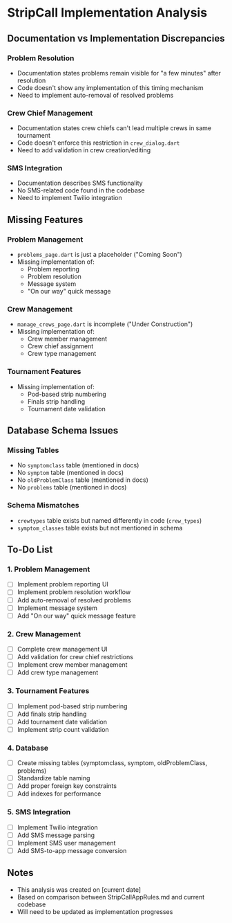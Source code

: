 # StripCall Implementation Analysis

## Documentation vs Implementation Discrepancies

### Problem Resolution
- Documentation states problems remain visible for "a few minutes" after resolution
- Code doesn't show any implementation of this timing mechanism
- Need to implement auto-removal of resolved problems

### Crew Chief Management
- Documentation states crew chiefs can't lead multiple crews in same tournament
- Code doesn't enforce this restriction in `crew_dialog.dart`
- Need to add validation in crew creation/editing

### SMS Integration
- Documentation describes SMS functionality
- No SMS-related code found in the codebase
- Need to implement Twilio integration

## Missing Features

### Problem Management
- `problems_page.dart` is just a placeholder ("Coming Soon")
- Missing implementation of:
  * Problem reporting
  * Problem resolution
  * Message system
  * "On our way" quick message

### Crew Management
- `manage_crews_page.dart` is incomplete ("Under Construction")
- Missing implementation of:
  * Crew member management
  * Crew chief assignment
  * Crew type management

### Tournament Features
- Missing implementation of:
  * Pod-based strip numbering
  * Finals strip handling
  * Tournament date validation

## Database Schema Issues

### Missing Tables
- No `symptomclass` table (mentioned in docs)
- No `symptom` table (mentioned in docs)
- No `oldProblemClass` table (mentioned in docs)
- No `problems` table (mentioned in docs)

### Schema Mismatches
- `crewtypes` table exists but named differently in code (`crew_types`)
- `symptom_classes` table exists but not mentioned in schema

## To-Do List

### 1. Problem Management
- [ ] Implement problem reporting UI
- [ ] Implement problem resolution workflow
- [ ] Add auto-removal of resolved problems
- [ ] Implement message system
- [ ] Add "On our way" quick message feature

### 2. Crew Management
- [ ] Complete crew management UI
- [ ] Add validation for crew chief restrictions
- [ ] Implement crew member management
- [ ] Add crew type management

### 3. Tournament Features
- [ ] Implement pod-based strip numbering
- [ ] Add finals strip handling
- [ ] Add tournament date validation
- [ ] Implement strip count validation

### 4. Database
- [ ] Create missing tables (symptomclass, symptom, oldProblemClass, problems)
- [ ] Standardize table naming
- [ ] Add proper foreign key constraints
- [ ] Add indexes for performance

### 5. SMS Integration
- [ ] Implement Twilio integration
- [ ] Add SMS message parsing
- [ ] Implement SMS user management
- [ ] Add SMS-to-app message conversion

## Notes
- This analysis was created on [current date]
- Based on comparison between StripCallAppRules.md and current codebase
- Will need to be updated as implementation progresses 